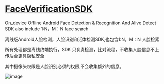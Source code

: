 #  [FaceVerificationSDK](https://github.com/AnyLifeZLB/FaceVerificationSDK)

On_device Offline Android Face Detection &amp; Recognition And Alive Detect SDK 
also include  1:N，M：N face search

离线版Android人脸检测，人脸识别和活体检测SDK,也包含1:N，M：N 人脸检索

所有处理都是离线终端执行，SDK 只负责检测，比对流程，不收集人脸信息不上传后台更具隐私安全

其中摄像头权限是人脸识别必须的权限,不会收集额外的信息。

![image](https://github.com/AnyLifeZLB/FaceVerificationSDK/assets/15169396/542db3b1-6e98-4676-b343-7be839078642)

